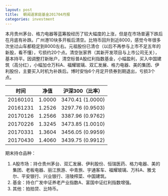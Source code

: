 ```yaml
---
layout: post
title:  朝闻道家庭基金201704月报
categories: investment
---
```

本月贵州茅台、格力电器等蓝筹股经历了较大幅度的上涨，但是在市场普遍下跌后在月底有补跌。广州港10块多开板后清空。比特币回升到近8000，感觉今年很多次坐过山车都稳定到8000左右。元祖股份已清仓（以后不再参与上市不足五年的新股，看不懂），亏损约20个点。清空张家界（其新开发项目与上市公司无关），基本持平。因调整打新账户，清空标普A股红利指数基金，小幅盈利，买入中国建筑（高分红），小幅加仓万科A、福耀玻璃、双汇发展、格力电器、美的集团、伊利股份，主要买入时机为补跌后。博时安怡6个月定开债券到期退出，亏损3个点。

| 时间       | 净值     | 沪深300（比率）        |
| -------- | ------ | ---------------- |
| 20160101 | 1.0000 | 3470.41 (1.0000) |
| 20161231 | 1.2526 | 3297.76 (0.9503) |
| 20170126 | 1.2566 | 3387.96 (0.9762) |
| 20170226 | 1.3245 | 3473.85 (1.0010) |
| 20170331 | 1.3604 | 3456.05 (0.9959) |
| 20170430 | 1.4060 | 3439.75 (0.9912) |

期末持仓品种：

1. A股市场：持仓贵州茅台、双汇发展、伊利股份、恒瑞医药、格力电器、美的集团、老板电器、丽江旅游、中青旅、宇通客车、福耀玻璃、万科A、雅戈尔、平安银行、兴业银行、涪陵榨菜、中国建筑。
2. 基金：持仓广发中证养老产业指数A、富国中证红利指数增强。
3. 其他：拍拍贷、比特币。


